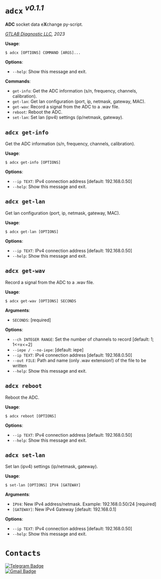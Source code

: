 # `adcx` <sup>_v0.1.1_</sup>

**ADC** socket data e**X**change py-script.

_[GTLAB Diagnostic LLC](http://gtlab.pro), 2023_

**Usage**:

```console
$ adcx [OPTIONS] COMMAND [ARGS]...
```

**Options**:

* `--help`: Show this message and exit.

**Commands**:

* `get-info`: Get the ADC information (s/n, frequency, channels, calibration).
* `get-lan`: Get lan configuration (port, ip, netmask, gateway, MAC).
* `get-wav`: Record a signal from the ADC to a .wav file.
* `reboot`: Reboot the ADC.
* `set-lan`: Set lan (ipv4) settings (ip/netmask, gateway).

## `adcx get-info`

Get the ADC information (s/n, frequency, channels, calibration).

**Usage**:

```console
$ adcx get-info [OPTIONS]
```
**Options**:

* `--ip TEXT`: IPv4 connection address  [default: 192.168.0.50]
* `--help`: Show this message and exit.

## `adcx get-lan`

Get lan configuration (port, ip, netmask, gateway, MAC).

**Usage**:

```console
$ adcx get-lan [OPTIONS]
```

**Options**:

* `--ip TEXT`: IPv4 connection address  [default: 192.168.0.50]
* `--help`: Show this message and exit.

## `adcx get-wav`

Record a signal from the ADC to a .wav file.

**Usage**:

```console
$ adcx get-wav [OPTIONS] SECONDS
```

**Arguments**:

* `SECONDS`: [required]

**Options**:

* `--ch INTEGER RANGE`: Set the number of channels to record  [default: 1; 1<=x<=2]
* `--iepe / --no-iepe`: [default: iepe]
* `--ip TEXT`: IPv4 connection address  [default: 192.168.0.50]
* `--out FILE`: Path and name (only .wav extension!) of the file to be written
* `--help`: Show this message and exit.

## `adcx reboot`

Reboot the ADC.

**Usage**:

```console
$ adcx reboot [OPTIONS]
```

**Options**:

* `--ip TEXT`: IPv4 connection address  [default: 192.168.0.50]
* `--help`: Show this message and exit.

## `adcx set-lan`

Set lan (ipv4) settings (ip/netmask, gateway).

**Usage**:

```console
$ set-lan [OPTIONS] IPV4 [GATEWAY]
```

**Arguments**:

* `IPV4`: New IPv4 address/netmask. Example: 192.168.0.50/24  [required]
* `[GATEWAY]`: New IPv4 Gateway  [default: 192.168.0.1]

**Options**:

* `--ip TEXT`: IPv4 connection address  [default: 192.168.0.50]
* `--help`: Show this message and exit.

# `Contacts`
[![Telegram Badge](https://img.shields.io/badge/-pavelrus-blue?style=social&logo=telegram&link=https://t.me/pavelrus)](https://t.me/pavelrus)<br>
[![Gmail Badge](https://img.shields.io/badge/-pavlucho@gmail.com-c14438?style=flat&logo=Gmail&logoColor=white&link=mailto:pavlucho@gmail.com)](mailto:pavlucho@gmail.com)
